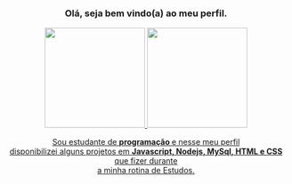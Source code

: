 <span align="center">

###  Olá, seja bem vindo(a) ao meu  perfil. 

<div>
  <a href="https://github.com/theodoro01">
  <img height="180em" src="https://github-readme-stats.vercel.app/api?username=theodoro01&show_icons=false&theme=tokyonight&include_all_commits=true&count_private=true"/>
  <img height="180em" src="https://github-readme-stats.vercel.app/api/top-langs/?username=theodoro01&layout=compact&langs_count=7&theme=tokyonight"/>
</div>
</span>

<p align="center"> Sou estudante de <strong> programação </strong> e nesse meu perfil <br> 
    disponibilizei alguns projetos em <strong>Javascript, Nodejs, MySql, HTML e CSS</strong> que fizer durante <br>
    a minha rotina de Estudos.
</p>
